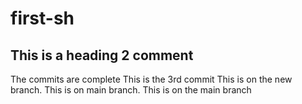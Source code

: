 # first-sh 
## This is a heading 2 comment
The commits are complete 
This is the 3rd commit
This is on the new branch.
This is on main branch.
This is on the main branch

